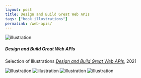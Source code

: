 ```yaml
---
layout: post
title: Design and Build Great Web APIs
tags: ["book illustrations"]
permalink: /web-apis/
---
```



![illustration](http://danaamundsen.site44.com/images/portfolio/book_illustrations/web_api/apifirst.png "api first illustration")

##### Design and Build Great Web APIs

Selection of Illustrations 
[*Design and Build Great Web APIs*](http://www.greatwebapis.com/), 2021

![illustration](http://danaamundsen.site44.com/images/portfolio/book_illustrations/web_api/building.png "api first illustration")
![illustration](http://danaamundsen.site44.com/images/portfolio/book_illustrations/web_api/modify_rules.png "api first illustration")
![illustration](http://danaamundsen.site44.com/images/portfolio/book_illustrations/web_api/prototyping.png "api first illustration")
![illustration](http://danaamundsen.site44.com/images/portfolio/book_illustrations/web_api/testing.png "api first illustration")
